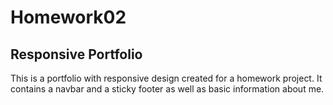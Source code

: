 # Homework02 
## Responsive Portfolio

This is a portfolio with responsive design created for a homework project. It contains a navbar and a sticky footer as well as basic information about me. 